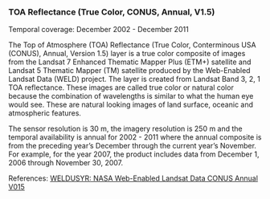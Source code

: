 ### TOA Reflectance (True Color, CONUS, Annual, V1.5)
Temporal coverage: December 2002 - December 2011

The Top of Atmosphere (TOA) Reflectance (True Color, Conterminous USA (CONUS), Annual, Version 1.5) layer is a true color composite of images from the Landsat 7 Enhanced Thematic Mapper Plus (ETM+) satellite and Landsat 5 Thematic Mapper (TM) satellite produced by the Web-Enabled Landsat Data (WELD) project. The layer is created from Landsat Band 3, 2, 1 TOA reflectance. These images are called true color or natural color because the combination of wavelengths is similar to what the human eye would see. These are natural looking images of land surface, oceanic and atmospheric features.

The sensor resolution is 30 m, the imagery resolution is 250 m and the temporal availability is annual for 2002 - 2011 where the annual composite is from the preceding year’s December through the current year’s November. For example, for the year 2007, the product includes data from December 1, 2006 through November 30, 2007.

References: [WELDUSYR: NASA Web-Enabled Landsat Data CONUS Annual V015](https://lpdaac.usgs.gov/dataset_discovery/measures/measures_products_table/weldusyr_v015)
